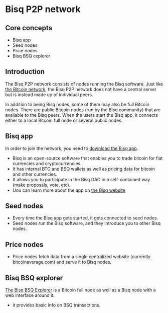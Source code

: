 # Bisq P2P network

## Core concepts
- Bisq app
- Seed nodes
- Price nodes
- Bisq BSQ explorer

## Introduction
The Bisq P2P network consists of nodes running the Bisq software. 
Just like [the Bitcoin network](btcnetwork.md), the Bisq P2P network does not have a central server but is instead made up of individual peers.

In addition to being Bisq nodes, some of them may also be full Bitcoin nodes. 
There are public Bitcoin nodes (run by the Bisq community) that are available to the Bisq peers. 
When the users start the Bisq app, it connects either to a local Bitcoin full node or several public nodes. 

## Bisq app
In order to join the network, you need to [download the Bisq app](https://bisq.network/downloads/).
- Bisq is an open-source software that enables you to trade bitcoin for fiat currencies and cryptocurrencies.
- It has internal BTC and BSQ wallets as well as pricing data for bitcoin and other currencies.
- It allows you to participate in the Bisq DAO in a self-contained way (make proposals, vote, etc). 
- Uou can learn more about the app on [the Bisq website](https://docs.bisq.network/getting-started.html)

## Seed nodes
- Every time the Bisq app gets started, it gets connected to seed nodes.
- Seed nodes run the Bisq software, and they introduce you to other Bisq nodes.

## Price nodes
- Price nodes fetch data from a single centralized website (currently bitcoinaverage.com) and serve it to Bisq nodes.

## Bisq BSQ explorer
[The Bisq BSQ Explorer](https://explorer.bisq.network/index.html) is a Bitcoin full node as well as a Bisq node with a web interface around it.
- it provides basic info on BSQ transactions.
